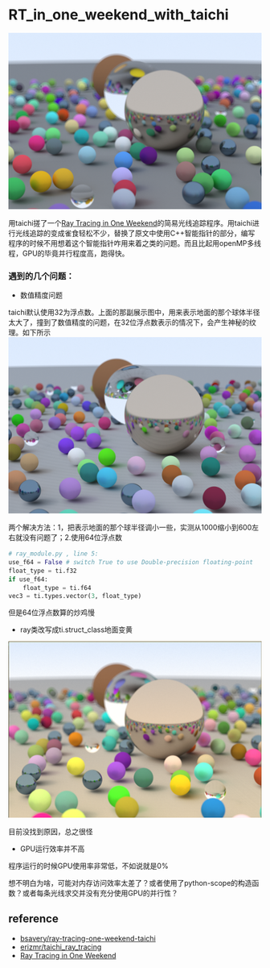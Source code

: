 # RT_in_one_weekend_with_taichi
![pic1](./1655910860.png)

用taichi搓了一个[Ray Tracing in One Weekend](https://raytracing.github.io/books/RayTracingInOneWeekend.html)的简易光线追踪程序。用taichi进行光线追踪的变成雀食轻松不少，替换了原文中使用C++智能指针的部分，编写程序的时候不用想着这个智能指针咋用来着之类的问题。而且比起用openMP多线程，GPU的毕竟并行程度高，跑得快。

### 遇到的几个问题：
- 数值精度问题
  
taichi默认使用32为浮点数。上面的那副展示图中，用来表示地面的那个球体半径太大了，撞到了数值精度的问题，在32位浮点数表示的情况下，会产生神秘的纹理。如下所示![pic2](./float_acc.png)

两个解决方法：1，把表示地面的那个球半径调小一些，实测从1000缩小到600左右就没有问题了；2.使用64位浮点数
```python
# ray_module.py , line 5:
use_f64 = False # switch True to use Double-precision floating-point 
float_type = ti.f32
if use_f64:
    float_type = ti.f64
vec3 = ti.types.vector(3, float_type)
```
但是64位浮点数算的炒鸡慢

- ray类改写成ti.struct_class地面变黄

![yellow.png](./yellow.png)

目前没找到原因，总之很怪

- GPU运行效率并不高

程序运行的时候GPU使用率非常低，不如说就是0%

想不明白为啥，可能对内存访问效率太差了？或者使用了python-scope的构造函数？或者每条光线求交并没有充分使用GPU的并行性？
## reference

- [bsavery/ray-tracing-one-weekend-taichi](https://github.com/bsavery/ray-tracing-one-weekend-taichi)
- [erizmr/taichi_ray_tracing](https://github.com/erizmr/taichi_ray_tracing)
- [Ray Tracing in One Weekend](https://raytracing.github.io/books/RayTracingInOneWeekend.html)
